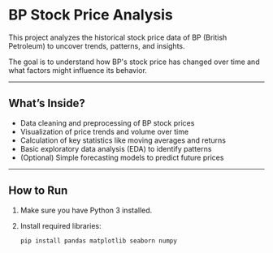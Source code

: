 # BP Stock Price Analysis

This project analyzes the historical stock price data of BP (British Petroleum) to uncover trends, patterns, and insights.

The goal is to understand how BP's stock price has changed over time and what factors might influence its behavior.

---

## What’s Inside?

- Data cleaning and preprocessing of BP stock prices
- Visualization of price trends and volume over time
- Calculation of key statistics like moving averages and returns
- Basic exploratory data analysis (EDA) to identify patterns
- (Optional) Simple forecasting models to predict future prices

---

## How to Run

1. Make sure you have Python 3 installed.
2. Install required libraries:

   ```bash
   pip install pandas matplotlib seaborn numpy
